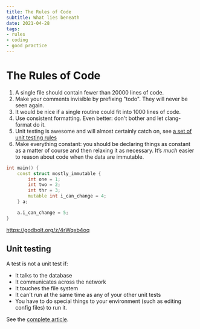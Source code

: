 ```yaml
---
title: The Rules of Code
subtitle: What lies beneath
date: 2021-04-28
tags:
- rules
- coding
- good practice
---
```


# The Rules of Code

<!--
1. A single file should contain only one class. If this breaks the previous
rule then your class is probably too large: refactor.
-->

1. A single file should contain fewer than 20000 lines of code.
1. Make your comments invisible by prefixing "todo". They will never be seen again.
1. It would be nice if a single routine could fit into 1000 lines of code.
1. Use consistent formatting. Even better: don't bother and let clang-format do
it.
1. Unit testing is awesome and will almost certainly catch on, see [a set of
unit testing
rules](https://www.artima.com/weblogs/viewpost.jsp?thread=126923)
1. Make everything constant: you should be declaring things as constant as a
matter of course and then relaxing it as necessary. It’s *much* easier to reason
about code when the data are immutable.

```cpp
int main() {
	const struct mostly_immutable {
		int one = 1;
		int two = 2;
		int thr = 3;
		mutable int i_can_change = 4;
	} a;

	a.i_can_change = 5;
}
```
https://godbolt.org/z/4rWqxb4oq

## Unit testing
A test is not a unit test if:
- It talks to the database
- It communicates across the network
- It touches the file system
- It can't run at the same time as any of your other unit tests
- You have to do special things to your environment (such as editing config
files) to run it.

See the [complete article](https://www.artima.com/weblogs/viewpost.jsp?thread=126923).
